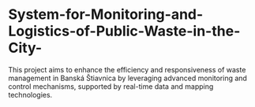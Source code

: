 # System-for-Monitoring-and-Logistics-of-Public-Waste-in-the-City-
This project aims to enhance the efficiency and responsiveness of waste management in Banská Štiavnica by leveraging advanced monitoring and control mechanisms, supported by real-time data and mapping technologies.
